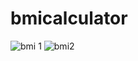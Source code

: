 # bmicalculator
![bmi 1](https://user-images.githubusercontent.com/71622834/164154951-f96e56a2-cc7e-4280-ae8a-8eb14244b408.png)
![bmi2](https://user-images.githubusercontent.com/71622834/164154953-8c0c4944-907a-4e62-803a-71c24e0ec5ad.png)
